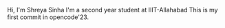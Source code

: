 Hi, I'm Shreya Sinha
I'm a second year student at IIIT-Allahabad
This is my first commit in opencode'23.
